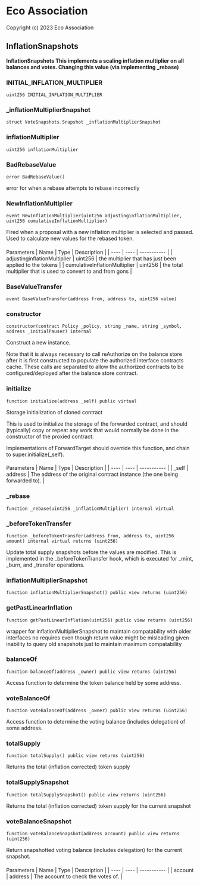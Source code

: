 # Eco Association

Copyright (c) 2023 Eco Association

## InflationSnapshots

**InflationSnapshots
This implements a scaling inflation multiplier on all balances and votes.
Changing this value (via implementing _rebase)**

### INITIAL_INFLATION_MULTIPLIER

  ```solidity
  uint256 INITIAL_INFLATION_MULTIPLIER
  ```

### _inflationMultiplierSnapshot

  ```solidity
  struct VoteSnapshots.Snapshot _inflationMultiplierSnapshot
  ```

### inflationMultiplier

  ```solidity
  uint256 inflationMultiplier
  ```

### BadRebaseValue

  ```solidity
  error BadRebaseValue()
  ```

error for when a rebase attempts to rebase incorrectly

### NewInflationMultiplier

  ```solidity
  event NewInflationMultiplier(uint256 adjustinginflationMultiplier, uint256 cumulativeInflationMultiplier)
  ```

Fired when a proposal with a new inflation multiplier is selected and passed.
Used to calculate new values for the rebased token.

  ####
  Parameters | Name | Type | Description | | ---- | ---- | ----------- |
    |
    adjustinginflationMultiplier
    |
    uint256
    |
    the multiplier that has just been applied to the tokens
    |
    |
    cumulativeInflationMultiplier
    |
    uint256
    |
    the total multiplier that is used to convert to and from gons
    |

### BaseValueTransfer

  ```solidity
  event BaseValueTransfer(address from, address to, uint256 value)
  ```

### constructor

  ```solidity
  constructor(contract Policy _policy, string _name, string _symbol, address _initialPauser) internal
  ```

Construct a new instance.

Note that it is always necessary to call reAuthorize on the balance store
after it is first constructed to populate the authorized interface
contracts cache. These calls are separated to allow the authorized
contracts to be configured/deployed after the balance store contract.

### initialize

  ```solidity
  function initialize(address _self) public virtual
  ```

Storage initialization of cloned contract

This is used to initialize the storage of the forwarded contract, and
should (typically) copy or repeat any work that would normally be
done in the constructor of the proxied contract.

Implementations of ForwardTarget should override this function,
and chain to super.initialize(_self).

  ####
  Parameters | Name | Type | Description | | ---- | ---- | ----------- |
    |
    _self
    |
    address
    |
    The address of the original contract instance (the one being              forwarded to).
    |

### _rebase

  ```solidity
  function _rebase(uint256 _inflationMultiplier) internal virtual
  ```

### _beforeTokenTransfer

  ```solidity
  function _beforeTokenTransfer(address from, address to, uint256 amount) internal virtual returns (uint256)
  ```

Update total supply snapshots before the values are modified. This is implemented
in the _beforeTokenTransfer hook, which is executed for _mint, _burn, and _transfer operations.

### inflationMultiplierSnapshot

  ```solidity
  function inflationMultiplierSnapshot() public view returns (uint256)
  ```

### getPastLinearInflation

  ```solidity
  function getPastLinearInflation(uint256) public view returns (uint256)
  ```

wrapper for inflationMultiplierSnapshot to maintain compatability with older interfaces
no requires even though return value might be misleading given inability to query old snapshots just to maintain maximum compatability

### balanceOf

  ```solidity
  function balanceOf(address _owner) public view returns (uint256)
  ```

Access function to determine the token balance held by some address.

### voteBalanceOf

  ```solidity
  function voteBalanceOf(address _owner) public view returns (uint256)
  ```

Access function to determine the voting balance (includes delegation) of some address.

### totalSupply

  ```solidity
  function totalSupply() public view returns (uint256)
  ```

Returns the total (inflation corrected) token supply

### totalSupplySnapshot

  ```solidity
  function totalSupplySnapshot() public view returns (uint256)
  ```

Returns the total (inflation corrected) token supply for the current snapshot

### voteBalanceSnapshot

  ```solidity
  function voteBalanceSnapshot(address account) public view returns (uint256)
  ```

Return snapshotted voting balance (includes delegation) for the current snapshot.

  ####
  Parameters | Name | Type | Description | | ---- | ---- | ----------- |
    |
    account
    |
    address
    |
    The account to check the votes of.
    |

